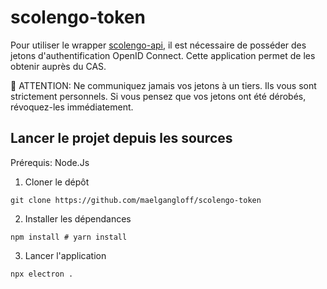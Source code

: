 # scolengo-token
Pour utiliser le wrapper [scolengo-api](https://github.com/maelgangloff/scolengo-api), il est nécessaire de posséder des jetons d'authentification OpenID Connect. Cette application permet de les obtenir auprès du CAS.  

🚨 ATTENTION: Ne communiquez jamais vos jetons à un tiers. Ils vous sont strictement personnels. Si vous pensez que vos jetons ont été dérobés, révoquez-les immédiatement.


## Lancer le projet depuis les sources
Prérequis: Node.Js

1. Cloner le dépôt
```shell
git clone https://github.com/maelgangloff/scolengo-token
```
2. Installer les dépendances
```shell
npm install # yarn install
```
3. Lancer l'application
```shell
npx electron .
```
